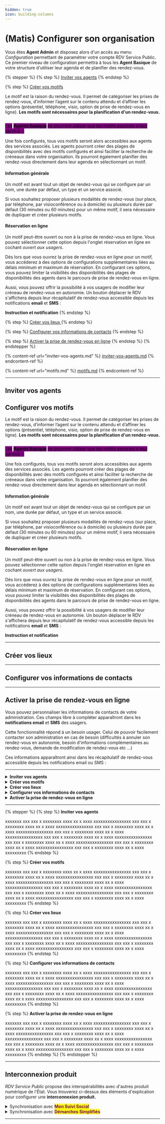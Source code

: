 ```yaml
---
hidden: true
icon: building-columns
---
```


# (Matis) Configurer son organisation

Vous êtes **Agent Admin** et disposez alors d'un accès au menu _Configuration_ permettant de paramétrer votre compte RDV Service Public. Ce premier niveau de configuration permettra à tous les **Agent Basique** de votre structure d'utiliser leur agenda et de planifier des rendez-vous. &#x20;

{% stepper %}
{% step %}
[Inviter vos agents](./#inviter-vos-agents)
{% endstep %}

{% step %}
[Créer vos motifs](./#creer-vos-motifs)

Le motif est la raison du rendez-vous. Il permet de catégoriser les prises de rendez-vous, d’informer l’agent sur le contenu attendu et d’affiner les options (présentiel, téléphone, visio, option de prise de rendez-vous en ligne). **Les motifs sont nécessaires pour la planification d'un rendez-vous.**&#x20;

<figure><img src="../../.gitbook/assets/RDVSP (4).gif" alt=""><figcaption></figcaption></figure>

<mark style="background-color:purple;">Les</mark> <mark style="background-color:purple;"></mark><mark style="background-color:purple;">**Agents Basique**</mark> <mark style="background-color:purple;"></mark><mark style="background-color:purple;">ne pourront utiliser que les motifs associés à leur service 💡</mark>

Une fois configurés, tous vos motifs seront alors accessibles aux agents des services associés. Les agents pourront créer des plages de disponibilités avec des motifs configurés et ainsi faciliter la recherche de créneaux dans votre organisation. Ils pourront également planifier des rendez-vous directement dans leur agenda en sélectionnant un motif.&#x20;

#### **Information générale**&#x20;

Un motif est avant tout un objet de rendez-vous qui se configure par un nom, une durée par défaut, un type et un service associé.&#x20;

Si vous souhaitez proposer plusieurs modalités de rendez-vous (sur place, par téléphone, par visioconférence ou à domicile) ou plusieurs durée par défaut (30 minutes ou 60 minutes) pour un même motif, il sera nécessaire de dupliquer et créer plusieurs motifs.&#x20;

#### **Réservation en ligne**&#x20;

Un motif peut-être ouvert ou non à la prise de rendez-vous en ligne. Vous pouvez sélectionner cette option depuis l'onglet réservation en ligne en cochant _ouvert aux usagers_.&#x20;

Dès lors que vous ouvrez la prise de rendez-vous en ligne pour un motif, vous accéderez à des options de configurations supplémentaires liées au délais minimum et maximum de réservation. En configurant ces options, vous pouvez limiter la visibilités des disponibilités des plages de disponibilités des agents dans le parcours de prise de rendez-vous en ligne.&#x20;

Aussi, vous pouvez offrir la possibilité à vos usagers de modifier leur créneau de rendez-vous en autonomie. Un bouton déplacer le RDV s'affichera depuis leur récapitulatif de rendez-vous accessible depuis les notifications **email** et **SMS** :&#x20;

**Instruction et notification**
{% endstep %}

{% step %}
[Créer vos lieux ](./#creer-vos-lieux)
{% endstep %}

{% step %}
[Configurer vos informations de contacts](./#configurer-vos-informations-de-contacts)
{% endstep %}

{% step %}
[Activer la prise de rendez-vous en ligne](./#activer-la-prise-de-rendez-vous-en-ligne)
{% endstep %}
{% endstepper %}

{% content-ref url="inviter-vos-agents.md" %}
[inviter-vos-agents.md](inviter-vos-agents.md)
{% endcontent-ref %}

{% content-ref url="motifs.md" %}
[motifs.md](motifs.md)
{% endcontent-ref %}





***

## Inviter vos agents <a href="#creer-vos-motifs" id="creer-vos-motifs"></a>

## Configurer vos motifs&#x20;

Le motif est la raison du rendez-vous. Il permet de catégoriser les prises de rendez-vous, d’informer l’agent sur le contenu attendu et d’affiner les options (présentiel, téléphone, visio, option de prise de rendez-vous en ligne). **Les motifs sont nécessaires pour la planification d'un rendez-vous.**&#x20;

<div data-full-width="true"><figure><img src="../../.gitbook/assets/RDVSP (1).gif" alt=""><figcaption></figcaption></figure></div>

<mark style="background-color:purple;">Les</mark> <mark style="background-color:purple;"></mark><mark style="background-color:purple;">**Agents Basique**</mark> <mark style="background-color:purple;"></mark><mark style="background-color:purple;">ne pourront utiliser que les motifs associés à leur service 💡</mark>

Une fois configurés, tous vos motifs seront alors accessibles aux agents des services associés. Les agents pourront créer des plages de disponibilités avec des motifs configurés et ainsi faciliter la recherche de créneaux dans votre organisation. Ils pourront également planifier des rendez-vous directement dans leur agenda en sélectionnant un motif.&#x20;

#### **Information générale**&#x20;

Un motif est avant tout un objet de rendez-vous qui se configure par un nom, une durée par défaut, un type et un service associé.&#x20;

Si vous souhaitez proposer plusieurs modalités de rendez-vous (sur place, par téléphone, par visioconférence ou à domicile) ou plusieurs durée par défaut (30 minutes ou 60 minutes) pour un même motif, il sera nécessaire de dupliquer et créer plusieurs motifs.&#x20;

#### **Réservation en ligne**&#x20;

Un motif peut-être ouvert ou non à la prise de rendez-vous en ligne. Vous pouvez sélectionner cette option depuis l'onglet réservation en ligne en cochant _ouvert aux usagers_.&#x20;

Dès lors que vous ouvrez la prise de rendez-vous en ligne pour un motif, vous accéderez à des options de configurations supplémentaires liées au délais minimum et maximum de réservation. En configurant ces options, vous pouvez limiter la visibilités des disponibilités des plages de disponibilités des agents dans le parcours de prise de rendez-vous en ligne.&#x20;

Aussi, vous pouvez offrir la possibilité à vos usagers de modifier leur créneau de rendez-vous en autonomie. Un bouton déplacer le RDV s'affichera depuis leur récapitulatif de rendez-vous accessible depuis les notifications **email** et **SMS** :&#x20;

**Instruction et notification**



***

## Créer vos lieux



***

## Configurer vos informations de contacts



***

## Activer la prise de rendez-vous en ligne

Vous pouvez personnaliser les informations de contacts de votre administration. Ces champs libre à compléter apparaîtront dans les **notifications email** et **SMS** des usagers.&#x20;

Cette fonctionnalité répond à un besoin usager. Celui de pouvoir facilement contacter son administration en cas de besoin (difficultés à annuler son rendez-vous en autonomie, besoin d'informations complémentaires au rendez-vous, demande de modification de rendez-vous etc ...)

Ces informations apparaîtront ainsi dans les récapitulatif de rendez-vous accessible depuis les notifications email ou SMS :&#x20;



***



<details>

<summary><strong>Inviter vos agents</strong> </summary>



</details>

<details>

<summary><strong>Créer vos motifs</strong> </summary>

Le motif est la raison du rendez-vous. Il permet de catégoriser les prises de rendez-vous, d’informer l’agent sur le contenu attendu et d’affiner les options (présentiel, téléphone, visio, option de prise de rendez-vous en ligne). **Les motifs sont nécessaires pour la planification d'un rendez-vous.**&#x20;

<img src="../../.gitbook/assets/RDVSP.gif" alt="" data-size="original">

<mark style="background-color:purple;">Les</mark> <mark style="background-color:purple;"></mark><mark style="background-color:purple;">**Agents Basique**</mark> <mark style="background-color:purple;"></mark><mark style="background-color:purple;">ne pourront utiliser que les motifs associés à leur service 💡</mark>

Une fois configurés, tous vos motifs seront alors accessibles aux agents des services associés. Les agents pourront créer des plages de disponibilités avec des motifs configurés et ainsi faciliter la recherche de créneaux dans votre organisation. Ils pourront également planifier des rendez-vous directement dans leur agenda en sélectionnant un motif.&#x20;

#### **Information générale**&#x20;

Un motif est avant tout un objet de rendez-vous qui se configure par un nom, une durée par défaut, un type et un service associé.&#x20;

Si vous souhaitez proposer plusieurs modalités de rendez-vous (sur place, par téléphone, par visioconférence ou à domicile) ou plusieurs durée par défaut (30 minutes ou 60 minutes) pour un même motif, il sera nécessaire de dupliquer et créer plusieurs motifs.&#x20;

#### **Réservation en ligne**&#x20;

Un motif peut-être ouvert ou non à la prise de rendez-vous en ligne. Vous pouvez sélectionner cette option depuis l'onglet réservation en ligne en cochant _ouvert aux usagers_.&#x20;

Dès lors que vous ouvrez la prise de rendez-vous en ligne pour un motif, vous accéderez à des options de configurations supplémentaires liées au délais minimum et maximum de réservation. En configurant ces options, vous pouvez limiter la visibilités des disponibilités des plages de disponibilités des agents dans le parcours de prise de rendez-vous en ligne.&#x20;

Aussi, vous pouvez offrir la possibilité à vos usagers de modifier leur créneau de rendez-vous en autonomie. Un bouton déplacer le RDV s'affichera depuis leur récapitulatif de rendez-vous accessible depuis les notifications **email** et **SMS** :&#x20;

**Instruction et notification**



</details>

<details>

<summary><strong>Créer vos lieux</strong> </summary>



</details>

<details>

<summary><strong>Configurer vos informations de contacts</strong></summary>

Vous pouvez personnaliser les informations de contacts de votre administration. Ces champs libre à compléter apparaîtront dans les **notifications email** et **SMS** des usagers.&#x20;

Cette fonctionnalité répond à un besoin usager. Celui de pouvoir facilement contacter son administration en cas de besoin (difficultés à annuler son rendez-vous en autonomie, besoin d'informations complémentaires au rendez-vous, demande de modification de rendez-vous etc ...)

Ces informations apparaîtront ainsi dans les récapitulatif de rendez-vous accessible depuis les notifications email ou SMS :&#x20;

&#x20;![](<../../.gitbook/assets/Capture d’écran 2025-03-31 à 13.33.51.png>)

</details>

<details>

<summary><strong>Activer la prise de rendez-vous en ligne</strong> </summary>













* Commune avec <mark style="color:purple;">**France Titres**</mark>





* Conseillers Numériques avec la <mark style="color:purple;">**Cartographie Nationale des lieux d'inclusion numérique**</mark>



</details>







***

{% stepper %}
{% step %}
**Inviter vos agents**&#x20;

xxxxxxx xxx xxx x xxxxxxxx xxxx xx x xxxx xxxxxxxxxxxxxxxx xxx xxx x xxxxxxxx xxxx xx x xxxx xxxxxxxxxxxxxxxx xxx xxx x xxxxxxxx xxxx xx x xxxx xxxxxxxxxxxxxxxx xxx xxx x xxxxxxxx xxxx xx x xxxx xxxxxxxxxxxxxxxx xxx xxx x xxxxxxxx xxxx xx x xxxx xxxxxxxxxxxxxxxx xxx xxx x xxxxxxxx xxxx xx x xxxx xxxxxxxxxxxxxxxx xxx xxx x xxxxxxxx xxxx xx x xxxx xxxxxxxxxxxxxxxx xxx xxx x xxxxxxxx xxxx xx x xxxx xxxxxxxxx
{% endstep %}

{% step %}
**Créer vos motifs**&#x20;

xxxxxxx xxx xxx x xxxxxxxx xxxx xx x xxxx xxxxxxxxxxxxxxxx xxx xxx x xxxxxxxx xxxx xx x xxxx xxxxxxxxxxxxxxxx xxx xxx x xxxxxxxx xxxx xx x xxxx xxxxxxxxxxxxxxxx xxx xxx x xxxxxxxx xxxx xx x xxxx xxxxxxxxxxxxxxxx xxx xxx x xxxxxxxx xxxx xx x xxxx xxxxxxxxxxxxxxxx xxx xxx x xxxxxxxx xxxx xx x xxxx xxxxxxxxxxxxxxxx xxx xxx x xxxxxxxx xxxx xx x xxxx xxxxxxxxxxxxxxxx xxx xxx x xxxxxxxx xxxx xx x xxxx xxxxxxxxx
{% endstep %}

{% step %}
**Créer vos lieux**&#x20;

xxxxxxx xxx xxx x xxxxxxxx xxxx xx x xxxx xxxxxxxxxxxxxxxx xxx xxx x xxxxxxxx xxxx xx x xxxx xxxxxxxxxxxxxxxx xxx xxx x xxxxxxxx xxxx xx x xxxx xxxxxxxxxxxxxxxx xxx xxx x xxxxxxxx xxxx xx x xxxx xxxxxxxxxxxxxxxx xxx xxx x xxxxxxxx xxxx xx x xxxx xxxxxxxxxxxxxxxx xxx xxx x xxxxxxxx xxxx xx x xxxx xxxxxxxxxxxxxxxx xxx xxx x xxxxxxxx xxxx xx x xxxx xxxxxxxxxxxxxxxx xxx xxx x xxxxxxxx xxxx xx x xxxx xxxxxxxxx
{% endstep %}

{% step %}
**Configurer vos informations de contacts**

xxxxxxx xxx xxx x xxxxxxxx xxxx xx x xxxx xxxxxxxxxxxxxxxx xxx xxx x xxxxxxxx xxxx xx x xxxx xxxxxxxxxxxxxxxx xxx xxx x xxxxxxxx xxxx xx x xxxx xxxxxxxxxxxxxxxx xxx xxx x xxxxxxxx xxxx xx x xxxx xxxxxxxxxxxxxxxx xxx xxx x xxxxxxxx xxxx xx x xxxx xxxxxxxxxxxxxxxx xxx xxx x xxxxxxxx xxxx xx x xxxx xxxxxxxxxxxxxxxx xxx xxx x xxxxxxxx xxxx xx x xxxx xxxxxxxxxxxxxxxx xxx xxx x xxxxxxxx xxxx xx x xxxx xxxxxxxxx
{% endstep %}

{% step %}
**Activer la prise de rendez-vous en ligne**&#x20;

xxxxxxx xxx xxx x xxxxxxxx xxxx xx x xxxx xxxxxxxxxxxxxxxx xxx xxx x xxxxxxxx xxxx xx x xxxx xxxxxxxxxxxxxxxx xxx xxx x xxxxxxxx xxxx xx x xxxx xxxxxxxxxxxxxxxx xxx xxx x xxxxxxxx xxxx xx x xxxx xxxxxxxxxxxxxxxx xxx xxx x xxxxxxxx xxxx xx x xxxx xxxxxxxxxxxxxxxx xxx xxx x xxxxxxxx xxxx xx x xxxx xxxxxxxxxxxxxxxx xxx xxx x xxxxxxxx xxxx xx x xxxx xxxxxxxxxxxxxxxx xxx xxx x xxxxxxxx xxxx xx x xxxx xxxxxxxxx
{% endstep %}
{% endstepper %}

***

## Interconnexion produit

_RDV Service Public_ propose des interopérabilités avec d'autres produit numérique de l'État. Vous trouverez ci-dessus des éléments d'explication pour configurer une **interconnexion produit.**

<details>

<summary>Synchronisation avec <mark style="color:purple;"><strong>Mon Suivi Social</strong></mark> </summary>

xxxxxxx xxx xxx x xxxxxxxx xxxx xx x xxxx xxxxxxxxxxxxxxxx xxx xxx x xxxxxxxx xxxx xx x xxxx xxxxxxxxxxxxxxxx xxx xxx x xxxxxxxx xxxx xx x xxxx xxxxxxxxxxxxxxxx xxx xxx x xxxxxxxx xxxx xx x xxxx xxxxxxxxxxxxxxxx xxx xxx x xxxxxxxx xxxx xx x xxxx xxxxxxxxxxxxxxxx xxx xxx x xxxxxxxx xxxx xx x xxxx xxxxxxxxxxxxxxxx xxx xxx x xxxxxxxx xxxx xx x xxxx xxxxxxxxxxxxxxxx xxx xxx x xxxxxxxx xxxx xx x xxxx xxxxxxxxx

</details>

<details>

<summary>Synchronisation avec <mark style="color:purple;"><strong>Démarches Simplifiés</strong></mark></summary>

xxxxxxx xxx xxx x xxxxxxxx xxxx xx x xxxx xxxxxxxxxxxxxxxx xxx xxx x xxxxxxxx xxxx xx x xxxx xxxxxxxxxxxxxxxx xxx xxx x xxxxxxxx xxxx xx x xxxx xxxxxxxxxxxxxxxx xxx xxx x xxxxxxxx xxxx xx x xxxx xxxxxxxxxxxxxxxx xxx xxx x xxxxxxxx xxxx xx x xxxx xxxxxxxxxxxxxxxx xxx xxx x xxxxxxxx xxxx xx x xxxx xxxxxxxxxxxxxxxx xxx xxx x xxxxxxxx xxxx xx x xxxx xxxxxxxxxxxxxxxx xxx xxx x xxxxxxxx xxxx xx x xxxx xxxxxxxxx

</details>

***

